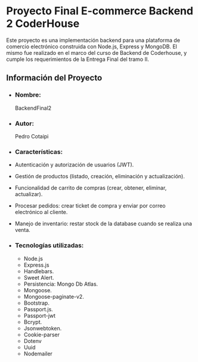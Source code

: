 # Proyecto Final E-commerce Backend 2 CoderHouse

Este proyecto es una implementación backend para una plataforma de comercio electrónico construida con Node.js, Express y MongoDB. El mismo fue realizado en el marco del curso de Backend de Coderhouse, y cumple los requerimientos de la Entrega Final del tramo II.

## Información del Proyecto

- ### Nombre:  
   BackendFinal2

- ### Autor:
   Pedro Cotaipi

- ### Características:
- Autenticación y autorización de usuarios (JWT).
- Gestión de productos (listado, creación, eliminación y actualización).
- Funcionalidad de carrito de compras (crear, obtener, eliminar, actualizar).
- Procesar pedidos: crear ticket de compra y enviar por correo electrónico al cliente.
- Manejo de inventario: restar stock de la database cuando se realiza una venta.

- ### Tecnologías utilizadas:
  - Node.js
  - Express.js
  - Handlebars.
  - Sweet Alert.
  - Persistencia: Mongo Db Atlas.
  - Mongoose.
  - Mongoose-paginate-v2.
  - Bootstrap.
  - Passport.js.
  - Passport-jwt
  - Bcrypt.
  - Jsonwebtoken.
  - Cookie-parser
  - Dotenv
  - Uuid
  - Nodemailer
